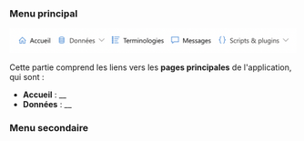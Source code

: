 ### <i class="fa fa-check" style="color: steelblue;"></i> Menu principal

<img title = "Main menu" alt="Main menu" src="main_menu.png">

Cette partie comprend les liens vers les **pages principales** de l'application, qui sont :

- **Accueil** : __
- **Données** : __

### <i class="fa fa-check" style="color: steelblue;"></i> Menu secondaire